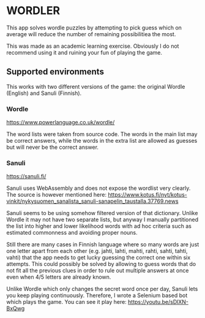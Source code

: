 # WORDLER

This app solves wordle puzzles by attempting to pick guess which on average will reduce the number of remaining possibilitiea the most.

This was made as an academic learning exercise. Obviously I do not recommend using it and ruining your fun of playing the game.

## Supported environments

This works with two different versions of the game: the original Wordle (English) and Sanuli (Finnish).

### Wordle

https://www.powerlanguage.co.uk/wordle/

The word lists were taken from source code. The words in the main list may be correct answers, while the words in the extra list are allowed as guesses but will never be the correct answer.

### Sanuli

https://sanuli.fi/

Sanuli uses WebAssembly and does not expose the wordlist very clearly. The source is however mentioned here: https://www.kotus.fi/nyt/kotus-vinkit/nykysuomen_sanalista_sanuli-sanapelin_taustalla.37769.news

Sanuli seems to be using somehow filtered version of that dictionary. Unlike Wordle it may not have two separate lists, but anyway I manually partitioned the list into higher and lower likelihood words with ad hoc criteria such as estimated commonness and avoiding proper nouns.

Still there are many cases in Finnish language where so many words are just one letter apart from each other (e.g. jahti, lahti, mahti, rahti, sahti, tahti, vahti) that the app needs to get lucky guessing the correct one within six attempts. This could possibly be solved by allowing to guess words that do not fit all the previous clues in order to rule out multiple answers at once even when 4/5 letters are already known.  

Unlike Wordle which only changes the secret word once per day, Sanuli lets you keep playing continuously. Therefore, I wrote a Selenium based bot which plays the game. You can see it play here: https://youtu.be/sDlXN-BxQwg
